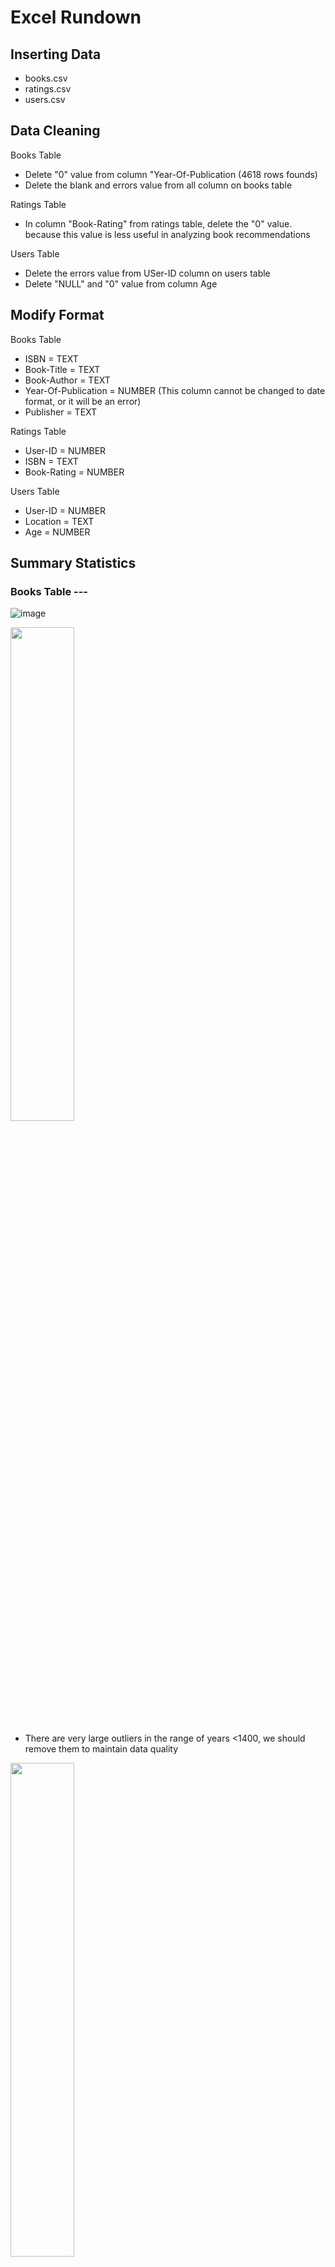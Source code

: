 # Excel Rundown

## Inserting Data
- books.csv
- ratings.csv
- users.csv

## Data Cleaning
Books Table
- Delete "0" value from column "Year-Of-Publication (4618 rows founds)
- Delete the blank and errors value from all column on books table

Ratings Table
- In column "Book-Rating" from ratings table, delete the "0" value. because this value is less useful in analyzing book recommendations

Users Table
- Delete the errors value from USer-ID column on users table
- Delete "NULL" and "0" value from column Age

## Modify Format
Books Table
- ISBN                = TEXT
- Book-Title          = TEXT
- Book-Author         = TEXT
- Year-Of-Publication = NUMBER (This column cannot be changed to date format, or it will be an error)
- Publisher           = TEXT

Ratings Table
- User-ID             = NUMBER
- ISBN                = TEXT
- Book-Rating         = NUMBER

Users Table
- User-ID             = NUMBER
- Location            = TEXT
- Age                 = NUMBER

## Summary Statistics
### Books Table ---

![image](https://github.com/sandika104/book-recommend-analysis/assets/153609763/f29ccfdb-44d9-45c1-b90d-09211510e050)

<img src="https://github.com/sandika104/book-recommend-analysis/assets/153609763/98ab0b12-a2e9-4482-830d-63f284b4685f" width=45% height=45%>  
  
- There are very large outliers in the range of years <1400, we should remove them to maintain data quality

<img src="https://github.com/sandika104/book-recommend-analysis/assets/153609763/21fca8ee-0689-4264-a1c3-d0eeeca3afbb" width=45% height=45%>  

- Interpretation:

It is known that the most data distribution is between 1990 - 2000. The distribution in Q1 and Q2 looks quite balanced. But there is a big outlier in the numbers from 1970 and below. This is what causes the kurtosis value to be at 231.8 and far from a normal distribution.

It is also known that the average value is 1993.68 with the middle value being 1996 and the highest value being 2002. There is a standard deviation of 8.3, and there is a skewness of -4.5754, which means the data is skewed towards the left and most of the data has poor values. from the average value.

But because this is a year column, I think this data is still acceptable.


### Ratings Table ---

![image](https://github.com/sandika104/book-recommend-analysis/assets/153609763/d3dfcd52-173a-44ae-98ba-34b182575140)

<img src="https://github.com/sandika104/book-recommend-analysis/assets/153609763/3d87d196-3faf-4547-9919-eb71d84c73e8" width=45% height=45%>  

- Interpretation:

It can be seen that the most data distribution is between 7(Q1) and 9(Q2). 25% are rated below 7, with a rating below 4. The remaining 25% are between 9-10.

The average value is 7.6 with a middle value of 8 and the highest value is 8. There is a standard deviation of 1.8, which is very good and there is a skewness of -0.6556, which means the data is skewed towards the left and most of the data has the same value. less than the average value. Finally, there is kurtosis with a value of 0.134, which means the data distribution is good.


### Users Table ---

![image](https://github.com/sandika104/book-recommend-analysis/assets/153609763/8906d498-75c8-4777-85b5-d01565d53fd6)

<img src="https://github.com/sandika104/book-recommend-analysis/assets/153609763/b98fed5f-c67c-40f4-9f0b-3af8d8182b4d" width=45% height=45%>  

- Adjusting for data that doesn't make sense, I will filter the age in the range of 7-100 years only

<img src="https://github.com/sandika104/book-recommend-analysis/assets/153609763/9b74d7c0-2bf3-4bc4-a26d-b02ee7642707" width=45% height=45%>  

- Interpretation:

It can be seen that the largest distribution of data is in the number range 25 - 45. In this data there are quite a lot of values above 45, with several outliers after the number 75. This is because the age range of the outlier is far from the average age.

This data has an average value of 34.63 with the middle value being 32 and the highest value being 24. We can assume they are people who will or are currently working. There is a standard deviation of 14.02 which is quite high and there is a skewness of -0.9945 which means the data is skewed to the right and the majority have an age that is greater than the average value.

